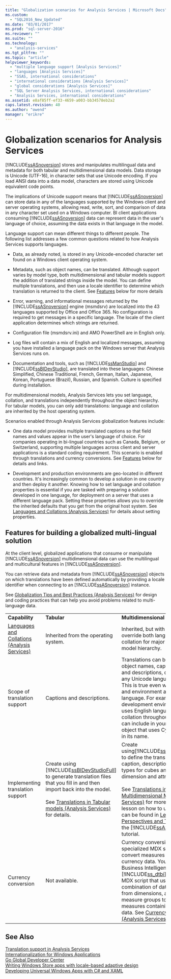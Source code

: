 ```yaml
---
title: "Globalization scenarios for Analysis Services | Microsoft Docs"
ms.custom: 
  - "SQL2016_New_Updated"
ms.date: "03/01/2017"
ms.prod: "sql-server-2016"
ms.reviewer: ""
ms.suite: ""
ms.technology: 
  - "analysis-services"
ms.tgt_pltfrm: ""
ms.topic: "article"
helpviewer_keywords: 
  - "multiple language support [Analysis Services]"
  - "languages [Analysis Services]"
  - "SSAS, international considerations"
  - "international considerations [Analysis Services]"
  - "global considerations [Analysis Services]"
  - "SQL Server Analysis Services, international considerations"
  - "Analysis Services, international considerations"
ms.assetid: e8af85ff-ef33-4659-a003-bb34578eb2a2
caps.latest.revision: 40
ms.author: "owend"
manager: "erikre"
---
```

# Globalization scenarios for Analysis Services
  [!INCLUDE[ssASnoversion](../a9notintoc/includes/ssasnoversion-md.md)] stores and manipulates multilingual data and metadata for both tabular and multidimensional data models. Data storage is Unicode (UTF-16), in character sets that use Unicode encoding. If you load ANSI data into a data model, characters are stored using Unicode equivalent code points.  
  
 The implications of Unicode support means that [!INCLUDE[ssASnoversion](../a9notintoc/includes/ssasnoversion-md.md)] can store data in any of the languages supported by the Windows client and server operating systems, allowing read, write, sort, and comparison of data in any character set used on a Windows computer. BI client applications consuming [!INCLUDE[ssASnoversion](../a9notintoc/includes/ssasnoversion-md.md)] data can represent data in the user's language of choice, assuming the data exists in that language in the model.  
  
 Language support can mean different things to different people. The following list addresses a few common questions related to how Analysis Services supports languages.  
  
-   Data, as already noted, is stored in any Unicode-encoded character set found on a Windows client operating system.  
  
-   Metadata, such as object names, can be translated. Although support varies by model type, both multidimensional and tabular models support the addition of translated strings inside the model. You can define multiple translations, and then use a locale identifier to determine which translation is returned to the client. See [Features](#bkmk_features) below for more details  
  
-   Error, warning, and informational messages returned by the [!INCLUDE[ssASnoversion](../a9notintoc/includes/ssasnoversion-md.md)] engine (msmdsrv) are localized into the 43 languages supported by Office and Office 365. No configuration is required to get messages in a specific language. The locale of the client application determines which strings are returned.  
  
-   Configuration file (msmdsrv.ini) and AMO PowerShell are in English only.  
  
-   Log files will contain a mix of English and localized messages, assuming you have installed a language pack on the Windows server that Analysis Services runs on.  
  
-   Documentation and tools, such as [!INCLUDE[ssManStudio](../a9notintoc/includes/ssmanstudio-md.md)] and [!INCLUDE[ssBIDevStudio](../a9notintoc/includes/ssbidevstudio-md.md)], are translated into these languages: Chinese Simplified, Chinese Traditional, French, German, Italian, Japanese, Korean, Portuguese (Brazil), Russian, and Spanish. Culture is specified during installation.  
  
 For multidimensional models, Analysis Services lets you set language, collation, and translations independently throughout the object hierarchy.  For tabular models, you can only add translations: language and collation are inherited by the host operating system.  
  
 Scenarios enabled through Analysis Services globalization features include:  
  
-   One data model provides multiple translated captions so that field names and values appear in the user's language of choice. For companies operating in bi-lingual countries such as Canada, Belgium, or Switzerland, supporting multiple languages across client and server applications is a standard coding requirement. This scenario is enabled through translations and currency conversions. See [Features](#bkmk_features) below for details and links.  
  
-   Development and production environments are geo-located in different countries. It's increasingly common to develop a solution in one country and then deploy it another. Knowing how to set language and collation properties is essential if you are tasked with preparing a solution developed in one language, for deployment on a server that uses a different language pack. Setting these properties allows you to override the inherited defaults that you get from the original host system. See [Languages and Collations &#40;Analysis Services&#41;](../analysis-services/languages-and-collations-analysis-services.md) for details about setting properties.  
  
##  <a name="bkmk_features"></a> Features for building a globalized multi-lingual solution  
 At the client level, globalized applications that consume or manipulate [!INCLUDE[ssASnoversion](../a9notintoc/includes/ssasnoversion-md.md)] multidimensional data can use the multilingual and multicultural features in [!INCLUDE[ssASnoversion](../a9notintoc/includes/ssasnoversion-md.md)].  
  
 You can retrieve data and metadata from [!INCLUDE[ssASnoversion](../a9notintoc/includes/ssasnoversion-md.md)] objects on which translations have been defined automatically by providing a locale identifier when connecting to an [!INCLUDE[ssASnoversion](../a9notintoc/includes/ssasnoversion-md.md)] instance.  
  
 See [Globalization Tips and Best Practices &#40;Analysis Services&#41;](../analysis-services/globalization-tips-and-best-practices-analysis-services.md) for design and coding practices that can help you avoid problems related to multi-language data.  
  
||||  
|-|-|-|  
|**Capability**|**Tabular**|**Multidimensional**|  
|[Languages and Collations &#40;Analysis Services&#41;](../analysis-services/languages-and-collations-analysis-services.md)|Inherited from the operating system.|Inherited, but with the ability to override both language and collation for major objects in the model hierarchy.|  
|Scope of translation support|Captions and descriptions.|Translations can be created for object names, captions,  identifiers, and descriptions, can also be in any Unicode language and script. This is true even when the tools and environment are in another language. For example, in a development environment that uses English language and a Latin collation throughout the stack, you can include in your model an object that uses Cyrillic characters in its name.|  
|Implementing translation support|Create using [!INCLUDE[ssBIDevStudioFull](../a9notintoc/includes/ssbidevstudiofull-md.md)] to generate translation files that you fill in and then import back into the model.<br /><br /> See [Translations in Tabular models &#40;Analysis Services&#41;](../analysis-services/tabular-models/translations-in-tabular-models-analysis-services.md) for details.|Create using[!INCLUDE[ssBIDevStudioFull](../a9notintoc/includes/ssbidevstudiofull-md.md)] to define the translations for the caption, description, and account types for cubes and measures, dimension and attributes.<br /><br /> See [Translations in Multidimensional Models &#40;Analysis Services&#41;](../analysis-services/multidimensional-models/translations-in-multidimensional-models-analysis-services.md) for more information. A lesson on how to use this feature can be found in [Lesson 9: Defining Perspectives and Translations](../analysis-services/tutorials/lesson-9-defining-perspectives-and-translations.md) of the [!INCLUDE[ssASnoversion](../a9notintoc/includes/ssasnoversion-md.md)] tutorial.|  
|Currency conversion|Not available.|Currency conversion is through specialized MDX scripts that convert measures containing currency data. You can use the Business Intelligence Wizard in [!INCLUDE[ss_dtbi](../analysis-services/includes/ss-dtbi-md.md)] to generate an MDX script that uses a combination of data and metadata from dimensions, attributes, and measure groups to convert measures containing currency data. See [Currency Conversions &#40;Analysis Services&#41;](../analysis-services/currency-conversions-analysis-services.md).|  
  
## See Also  
 [Translation support in Analysis Services](../analysis-services/translation-support-in-analysis-services.md)   
 [Internationalization for Windows Applications](http://msdn.microsoft.com/library/windows/desktop/dd318661%28v=vs.85%29.aspx)   
 [Go Global Developer Center](http://msdn.microsoft.com/goglobal/bb871628.aspx)   
 [Writing Windows Store apps with locale-based adaptive design](https://blogs.windows.com/buildingapps/2014/03/06/writing-windows-store-apps-with-locale-based-adaptive-design/)   
 [Developing Universal Windows Apps with C# and XAML](http://www.microsoftvirtualacademy.com/training-courses/developing-universal-windows-apps-with-c-and-xaml)  
  
  